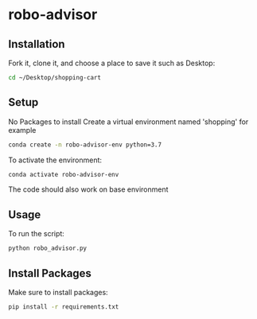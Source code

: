 # robo-advisor

## Installation
Fork it, clone it, and choose a place to save it such as Desktop:
```sh
cd ~/Desktop/shopping-cart
```

## Setup
No Packages to install
Create a virtual environment named 'shopping' for example
```sh
conda create -n robo-advisor-env python=3.7
```
To activate the environment:
```sh
conda activate robo-advisor-env
```
The code should also work on base environment

## Usage
To run the script:
```sh
python robo_advisor.py
```

## Install Packages

Make sure to install packages:
```sh
pip install -r requirements.txt
```